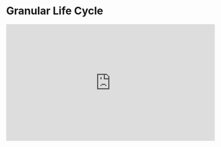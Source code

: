 # Granular Life Cycle

<iframe width="560" height="315" src="https://www.youtube.com/embed/p3Fze4WoTTI" title="YouTube video player" frameborder="0" allow="accelerometer; autoplay; clipboard-write; encrypted-media; gyroscope; picture-in-picture" allowfullscreen></iframe>